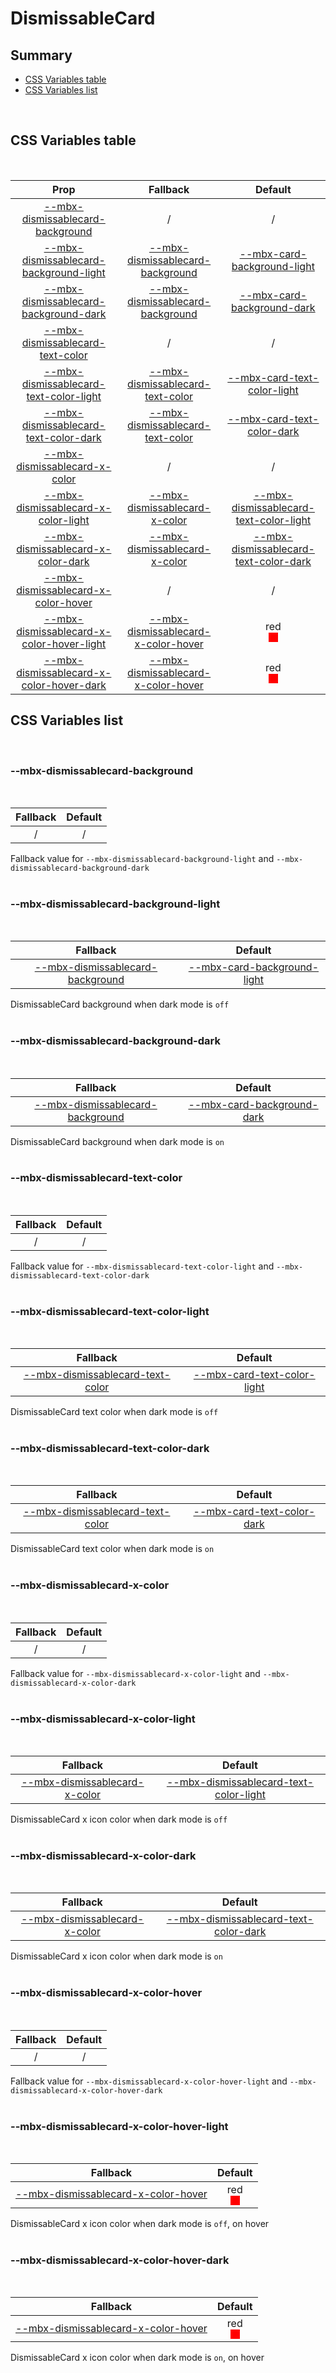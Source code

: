 # DismissableCard

## Summary

- [CSS Variables table](#css-variables-table)
- [CSS Variables list](#css-variables-list)

<br>

## CSS Variables table

<br>

| <div style='text-align:center;margin:auto;'>Prop</div>                                                                                    | <div style='text-align:center;margin:auto;'>Fallback</div>                                                                    | <div style='text-align:center;margin:auto;'>Default</div>                                                                                                                                                                               |
| ----------------------------------------------------------------------------------------------------------------------------------------- | ----------------------------------------------------------------------------------------------------------------------------- | --------------------------------------------------------------------------------------------------------------------------------------------------------------------------------------------------------------------------------------- |
| <div style='text-align:center;margin:auto;'>[--mbx-dismissablecard-background](#--mbx-dismissablecard-background)</div>                   | <div style='text-align:center;margin:auto;'>/</div>                                                                           | <div style='text-align:center;margin:auto;'>/</div>                                                                                                                                                                                     |
| <div style='text-align:center;margin:auto;'>[--mbx-dismissablecard-background-light](#--mbx-dismissablecard-background-light)</div>       | <div style='text-align:center;margin:auto;'>[--mbx-dismissablecard-background](#--mbx-dismissablecard-background)</div>       | <div style='text-align:center;margin:auto;'>[--mbx-card-background-light](../../molecules/Card/css-vars.md#--mbx-card-background-light)</div>                                                                                           |
| <div style='text-align:center;margin:auto;'>[--mbx-dismissablecard-background-dark](#--mbx-dismissablecard-background-dark)</div>         | <div style='text-align:center;margin:auto;'>[--mbx-dismissablecard-background](#--mbx-dismissablecard-background)</div>       | <div style='text-align:center;margin:auto;'>[--mbx-card-background-dark](../../molecules/Card/css-vars.md#--mbx-card-background-dark)</div>                                                                                             |
| <div style='text-align:center;margin:auto;'>[--mbx-dismissablecard-text-color](#--mbx-dismissablecard-text-color)</div>                   | <div style='text-align:center;margin:auto;'>/</div>                                                                           | <div style='text-align:center;margin:auto;'>/</div>                                                                                                                                                                                     |
| <div style='text-align:center;margin:auto;'>[--mbx-dismissablecard-text-color-light](#--mbx-dismissablecard-text-color-light)</div>       | <div style='text-align:center;margin:auto;'>[--mbx-dismissablecard-text-color](#--mbx-dismissablecard-text-color)</div>       | <div style='text-align:center;margin:auto;'>[--mbx-card-text-color-light](../../molecules/Card/css-vars.md#--mbx-card-text-color-light)</div>                                                                                           |
| <div style='text-align:center;margin:auto;'>[--mbx-dismissablecard-text-color-dark](#--mbx-dismissablecard-text-color-dark)</div>         | <div style='text-align:center;margin:auto;'>[--mbx-dismissablecard-text-color](#--mbx-dismissablecard-text-color)</div>       | <div style='text-align:center;margin:auto;'>[--mbx-card-text-color-dark](../../molecules/Card/css-vars.md#--mbx-card-text-color-dark)</div>                                                                                             |
| <div style='text-align:center;margin:auto;'>[--mbx-dismissablecard-x-color](#--mbx-dismissablecard-x-color)</div>                         | <div style='text-align:center;margin:auto;'>/</div>                                                                           | <div style='text-align:center;margin:auto;'>/</div>                                                                                                                                                                                     |
| <div style='text-align:center;margin:auto;'>[--mbx-dismissablecard-x-color-light](#--mbx-dismissablecard-x-color-light)</div>             | <div style='text-align:center;margin:auto;'>[--mbx-dismissablecard-x-color](#--mbx-dismissablecard-x-color)</div>             | <div style='text-align:center;margin:auto;'>[--mbx-dismissablecard-text-color-light](#--mbx-dismissablecard-text-color-light)</div>                                                                                                     |
| <div style='text-align:center;margin:auto;'>[--mbx-dismissablecard-x-color-dark](#--mbx-dismissablecard-x-color-dark)</div>               | <div style='text-align:center;margin:auto;'>[--mbx-dismissablecard-x-color](#--mbx-dismissablecard-x-color)</div>             | <div style='text-align:center;margin:auto;'>[--mbx-dismissablecard-text-color-dark](#--mbx-dismissablecard-text-color-dark)</div>                                                                                                       |
| <div style='text-align:center;margin:auto;'>[--mbx-dismissablecard-x-color-hover](#--mbx-dismissablecard-x-color-hover)</div>             | <div style='text-align:center;margin:auto;'>/</div>                                                                           | <div style='text-align:center;margin:auto;'>/</div>                                                                                                                                                                                     |
| <div style='text-align:center;margin:auto;'>[--mbx-dismissablecard-x-color-hover-light](#--mbx-dismissablecard-x-color-hover-light)</div> | <div style='text-align:center;margin:auto;'>[--mbx-dismissablecard-x-color-hover](#--mbx-dismissablecard-x-color-hover)</div> | <div style='text-align:center;margin:auto;'><div><div style='text-align:center;margin-auto;'>red</div><div style='text-align:center;margin-auto;'><div style='background:red;margin:auto; width:15px; height:15px;'/></div></div></div> |
| <div style='text-align:center;margin:auto;'>[--mbx-dismissablecard-x-color-hover-dark](#--mbx-dismissablecard-x-color-hover-dark)</div>   | <div style='text-align:center;margin:auto;'>[--mbx-dismissablecard-x-color-hover](#--mbx-dismissablecard-x-color-hover)</div> | <div style='text-align:center;margin:auto;'><div><div style='text-align:center;margin-auto;'>red</div><div style='text-align:center;margin-auto;'><div style='background:red;margin:auto; width:15px; height:15px;'/></div></div></div> |

## CSS Variables list

<br>

### --mbx-dismissablecard-background

<br>

| <div style='text-align:center;margin:auto;'>Fallback</div> | <div style='text-align:center;margin:auto;'>Default</div> |
| ---------------------------------------------------------- | --------------------------------------------------------- |
| <div style='text-align:center;margin:auto;'>/</div>        | <div style='text-align:center;margin:auto;'>/</div>       |

Fallback value for `--mbx-dismissablecard-background-light` and `--mbx-dismissablecard-background-dark`<br><br>

### --mbx-dismissablecard-background-light

<br>

| <div style='text-align:center;margin:auto;'>Fallback</div>                                                              | <div style='text-align:center;margin:auto;'>Default</div>                                                                                     |
| ----------------------------------------------------------------------------------------------------------------------- | --------------------------------------------------------------------------------------------------------------------------------------------- |
| <div style='text-align:center;margin:auto;'>[--mbx-dismissablecard-background](#--mbx-dismissablecard-background)</div> | <div style='text-align:center;margin:auto;'>[--mbx-card-background-light](../../molecules/Card/css-vars.md#--mbx-card-background-light)</div> |

DismissableCard background when dark mode is `off`<br><br>

### --mbx-dismissablecard-background-dark

<br>

| <div style='text-align:center;margin:auto;'>Fallback</div>                                                              | <div style='text-align:center;margin:auto;'>Default</div>                                                                                   |
| ----------------------------------------------------------------------------------------------------------------------- | ------------------------------------------------------------------------------------------------------------------------------------------- |
| <div style='text-align:center;margin:auto;'>[--mbx-dismissablecard-background](#--mbx-dismissablecard-background)</div> | <div style='text-align:center;margin:auto;'>[--mbx-card-background-dark](../../molecules/Card/css-vars.md#--mbx-card-background-dark)</div> |

DismissableCard background when dark mode is `on`<br><br>

### --mbx-dismissablecard-text-color

<br>

| <div style='text-align:center;margin:auto;'>Fallback</div> | <div style='text-align:center;margin:auto;'>Default</div> |
| ---------------------------------------------------------- | --------------------------------------------------------- |
| <div style='text-align:center;margin:auto;'>/</div>        | <div style='text-align:center;margin:auto;'>/</div>       |

Fallback value for `--mbx-dismissablecard-text-color-light` and `--mbx-dismissablecard-text-color-dark`<br><br>

### --mbx-dismissablecard-text-color-light

<br>

| <div style='text-align:center;margin:auto;'>Fallback</div>                                                              | <div style='text-align:center;margin:auto;'>Default</div>                                                                                     |
| ----------------------------------------------------------------------------------------------------------------------- | --------------------------------------------------------------------------------------------------------------------------------------------- |
| <div style='text-align:center;margin:auto;'>[--mbx-dismissablecard-text-color](#--mbx-dismissablecard-text-color)</div> | <div style='text-align:center;margin:auto;'>[--mbx-card-text-color-light](../../molecules/Card/css-vars.md#--mbx-card-text-color-light)</div> |

DismissableCard text color when dark mode is `off`<br><br>

### --mbx-dismissablecard-text-color-dark

<br>

| <div style='text-align:center;margin:auto;'>Fallback</div>                                                              | <div style='text-align:center;margin:auto;'>Default</div>                                                                                   |
| ----------------------------------------------------------------------------------------------------------------------- | ------------------------------------------------------------------------------------------------------------------------------------------- |
| <div style='text-align:center;margin:auto;'>[--mbx-dismissablecard-text-color](#--mbx-dismissablecard-text-color)</div> | <div style='text-align:center;margin:auto;'>[--mbx-card-text-color-dark](../../molecules/Card/css-vars.md#--mbx-card-text-color-dark)</div> |

DismissableCard text color when dark mode is `on`<br><br>

### --mbx-dismissablecard-x-color

<br>

| <div style='text-align:center;margin:auto;'>Fallback</div> | <div style='text-align:center;margin:auto;'>Default</div> |
| ---------------------------------------------------------- | --------------------------------------------------------- |
| <div style='text-align:center;margin:auto;'>/</div>        | <div style='text-align:center;margin:auto;'>/</div>       |

Fallback value for `--mbx-dismissablecard-x-color-light` and `--mbx-dismissablecard-x-color-dark`<br><br>

### --mbx-dismissablecard-x-color-light

<br>

| <div style='text-align:center;margin:auto;'>Fallback</div>                                                        | <div style='text-align:center;margin:auto;'>Default</div>                                                                           |
| ----------------------------------------------------------------------------------------------------------------- | ----------------------------------------------------------------------------------------------------------------------------------- |
| <div style='text-align:center;margin:auto;'>[--mbx-dismissablecard-x-color](#--mbx-dismissablecard-x-color)</div> | <div style='text-align:center;margin:auto;'>[--mbx-dismissablecard-text-color-light](#--mbx-dismissablecard-text-color-light)</div> |

DismissableCard x icon color when dark mode is `off`<br><br>

### --mbx-dismissablecard-x-color-dark

<br>

| <div style='text-align:center;margin:auto;'>Fallback</div>                                                        | <div style='text-align:center;margin:auto;'>Default</div>                                                                         |
| ----------------------------------------------------------------------------------------------------------------- | --------------------------------------------------------------------------------------------------------------------------------- |
| <div style='text-align:center;margin:auto;'>[--mbx-dismissablecard-x-color](#--mbx-dismissablecard-x-color)</div> | <div style='text-align:center;margin:auto;'>[--mbx-dismissablecard-text-color-dark](#--mbx-dismissablecard-text-color-dark)</div> |

DismissableCard x icon color when dark mode is `on`<br><br>

### --mbx-dismissablecard-x-color-hover

<br>

| <div style='text-align:center;margin:auto;'>Fallback</div> | <div style='text-align:center;margin:auto;'>Default</div> |
| ---------------------------------------------------------- | --------------------------------------------------------- |
| <div style='text-align:center;margin:auto;'>/</div>        | <div style='text-align:center;margin:auto;'>/</div>       |

Fallback value for `--mbx-dismissablecard-x-color-hover-light` and `--mbx-dismissablecard-x-color-hover-dark`<br><br>

### --mbx-dismissablecard-x-color-hover-light

<br>

| <div style='text-align:center;margin:auto;'>Fallback</div>                                                                    | <div style='text-align:center;margin:auto;'>Default</div>                                                                                                                                                                               |
| ----------------------------------------------------------------------------------------------------------------------------- | --------------------------------------------------------------------------------------------------------------------------------------------------------------------------------------------------------------------------------------- |
| <div style='text-align:center;margin:auto;'>[--mbx-dismissablecard-x-color-hover](#--mbx-dismissablecard-x-color-hover)</div> | <div style='text-align:center;margin:auto;'><div><div style='text-align:center;margin-auto;'>red</div><div style='text-align:center;margin-auto;'><div style='background:red;margin:auto; width:15px; height:15px;'/></div></div></div> |

DismissableCard x icon color when dark mode is `off`, on hover<br><br>

### --mbx-dismissablecard-x-color-hover-dark

<br>

| <div style='text-align:center;margin:auto;'>Fallback</div>                                                                    | <div style='text-align:center;margin:auto;'>Default</div>                                                                                                                                                                               |
| ----------------------------------------------------------------------------------------------------------------------------- | --------------------------------------------------------------------------------------------------------------------------------------------------------------------------------------------------------------------------------------- |
| <div style='text-align:center;margin:auto;'>[--mbx-dismissablecard-x-color-hover](#--mbx-dismissablecard-x-color-hover)</div> | <div style='text-align:center;margin:auto;'><div><div style='text-align:center;margin-auto;'>red</div><div style='text-align:center;margin-auto;'><div style='background:red;margin:auto; width:15px; height:15px;'/></div></div></div> |

DismissableCard x icon color when dark mode is `on`, on hover<br><br>
